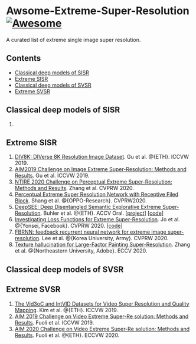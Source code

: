 # Awsome-Extreme-Super-Resolution [![Awesome](https://cdn.rawgit.com/sindresorhus/awesome/d7305f38d29fed78fa85652e3a63e154dd8e8829/media/badge.svg)](https://github.com/sindresorhus/awesome)

A curated list of extreme single image super resolution. 

## Contents
 - [Classical deep models of SISR](#classical-deep-models-of-sisr)
 - [Extreme SISR](#extreme-sisr)
 - [Classical deep models of SVSR](#classical-deep-models-of-svsr)
 - [Extreme SVSR](#extreme-svsr)


## Classical deep models of SISR 

1. 


## Extreme SISR 

1. [DIV8K: DIVerse 8K Resolution Image Dataset](https://ieeexplore.ieee.org/abstract/document/9021973/). Gu et al. @{ETH}. ICCVW 2019. 
2. [AIM2019 Challenge on Image Extreme Super-Resolution: Methods and Results](https://ieeexplore.ieee.org/abstract/document/9022627/). Gu et al. ICCVW 2019. 
3. [NTIRE 2020 Challenge on Perceptual Extreme Super-Resolution: Methods and Results](http://openaccess.thecvf.com/content_CVPRW_2020/html/w31/Zhang_NTIRE_2020_Challenge_on_Perceptual_Extreme_Super-Resolution_Methods_and_Results_CVPRW_2020_paper.html). Zhang et al. CVPRW 2020. 
4. [Perceptual Extreme Super Resolution Network with Receptive Filed Block](https://openaccess.thecvf.com/content_CVPRW_2020/html/w31/Shang_Perceptual_Extreme_Super-Resolution_Network_With_Receptive_Field_Block_CVPRW_2020_paper.html). Shang et al. @{OPPO-Research}. CVPRW2020. 
5. [DeepSEE: Deep Disentangled Semantic Explorative Extreme Super-Resolution](https://arxiv.org/abs/2004.04433). Buhler et al. @{ETH}. ACCV Oral. [[project]](https://mcbuehler.github.io/DeepSEE/) [[code]](https://github.com/mcbuehler/DeepSEE)
6. [Investigating Loss Functions for Extreme Super-Resolution](https://openaccess.thecvf.com/content_CVPRW_2020/papers/w31/Jo_Investigating_Loss_Functions_for_Extreme_Super-Resolution_CVPRW_2020_paper.pdf). Jo et al. @{Yonsei, Facebook}. CVPRW 2020. [[code]](https://github.com/kingsj0405/ciplab-NTIRE-2020)
7. [FBRNN: feedback recurrent neural network for extreme image super-resolution](http://openaccess.thecvf.com/content_CVPRW_2020/html/w31/Lee_FBRNN_Feedback_Recurrent_Neural_Network_for_Extreme_Image_Super-Resolution_CVPRW_2020_paper.html). Lee et al. @{Korea University, Army}. CVPRW 2020. 
8. [Texture hallucination for Large-Factor Painting Super-Resolution](https://www.ecva.net/papers/eccv_2020/papers_ECCV/papers/123520205.pdf). Zhang et al. @{Northeastern University, Adobe}. ECCV 2020. 



## Classical deep models of SVSR

## Extreme SVSR

1. [The Vid3oC and IntVID Datasets for Video Super Resolution and Quality Mapping](https://ieeexplore.ieee.org/document/9022610/). Kim et al. @{ETH}. ICCVW 2019. 
2. [AIM 2019 Challenge on Video Extreme Super-Re solution: Methods and Results](https://ieeexplore.ieee.org/document/9022627/). Fuoli et al. ICCVW 2019.
3. [AIM 2020 Challenge on Video Extreme Super-Re solution: Methods and Results](https://ieeexplore.ieee.org/document/9022215/). Fuoli et al. @{ETH}. ECCVW 2020. 


